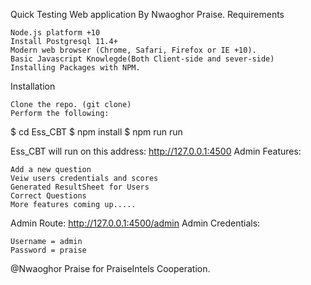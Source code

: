 Quick Testing Web application By Nwaoghor Praise.
Requirements

    Node.js platform +10
    Install Postgresql 11.4+
    Modern web browser (Chrome, Safari, Firefox or IE +10).
    Basic Javascript Knowlegde(Both Client-side and sever-side)
    Installing Packages with NPM.

Installation

    Clone the repo. (git clone)
    Perform the following:

$ cd Ess_CBT
$ npm install
$ npm run run

Ess_CBT will run on this address: http://127.0.0.1:4500
Admin Features:

    Add a new question
    Veiw users credentials and scores
    Generated ResultSheet for Users
    Correct Questions
    More features coming up.....

Admin Route: http://127.0.0.1:4500/admin
Admin Credentials:

    Username = admin
    Password = praise

@Nwaoghor Praise for PraiseIntels Cooperation.
